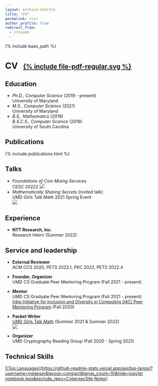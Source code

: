 ```yaml
---
layout: archive-notitle
title: "CV"
permalink: /cv/
author_profile: true
redirect_from:
  - /resume
---
```


{% include base_path %}

<style>
.icon {
  font-size: .75em;
  margin-left: .5em;
}
</style>
<!-- <h1 class="page__title">{{ page.title }}</h1> -->
# CV <a target="_blank" href="{{ base_path }}/files/Glaeser_CV_research.pdf"><span class="icon">{% include file-pdf-regular.svg %}</span></a>

Education
------
* *Ph.D., Computer Science* (2019 - present)  
  University of Maryland
* *M.S., Computer Science* (2021)  
  University of Maryland
* *B.S., Mathematics* (2019)   
  *B.S.C.S., Computer Science* (2019)  
  University of South Carolina

Publications
------
  {% include publications.html %}
  
Talks
------
* *Foundations of Coin Mixing Services*  
  CESC 20222  
  <!-- <a target="_blank" href="https://youtu.be/q9-xxy43BnM?t=4486"><img src="https://img.shields.io/badge/-video-blue"></a> -->
  <a target="_blank" href="https://youtu.be/q9-xxy43BnM?t=4486"><img src="https://img.shields.io/static/v1?label=&message=video&color=blue&logo=youtube"></a>
* *Mathematically Sharing Secrets* (invited talk)  
UMD Girls Talk Math 2021 Spring Event  
<a target="_blank" href="https://github.com/nglaeser/gtm2021/tree/main/spring"><img src="https://img.shields.io/static/v1?label=&message=slides&color=blue&logo=github"></a>
  
Experience
------
* **NTT Research, Inc.**  
  Research Intern (Summer 2022)

<!-- Teaching
------ -->
  
Service and leadership
------
* **External Reviewer**  
  ACM CCS 2020, PETS 2022.1, PKC 2022, PETS 2022.4

* **Founder, Organizer**  
   UMD CS Graduate Peer Mentoring Program (Fall 2021 - present)

* **Mentor**  
  UMD CS Graduate Peer Mentoring Program (Fall 2021 - present)  
  [Iribe Initiative for Inclusion and Diversity in Computing (I4C) Peer Mentoring Program](https://inclusion.cs.umd.edu/programs#mentoring) (Fall 2020)

* **Packet Writer**  
  [UMD Girls Talk Math](https://gtm.math.umd.edu/virtualcamp2021.html) (Summer 2021 & Summer 2022)  
  <a target="_blank" href="https://github.com/nglaeser/gtm2021/blob/main/packet/main.pdf"><img src="https://img.shields.io/static/v1?label=&message=packet&color=blue&logo=github"></a>

* **Organizer**  
  UMD Cryptography Reading Group (Fall 2020 - Spring 2021)

Technical Skills
------
[![Top Languages](https://github-readme-stats.vercel.app/api/top-langs/?username=nglaeser&layout=compact&langs_count=10&hide=jupyter notebook,less&exclude_repo=CybersecSite,Notes)](https://github.com/nglaeser)